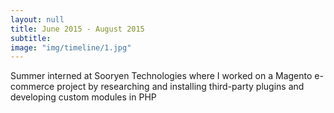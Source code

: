 ```yaml
---
layout: null
title: June 2015 - August 2015
subtitle:
image: "img/timeline/1.jpg"
---
```

Summer interned at Sooryen Technologies where I worked on a Magento e-commerce project by researching and installing third-party plugins and developing custom modules in PHP